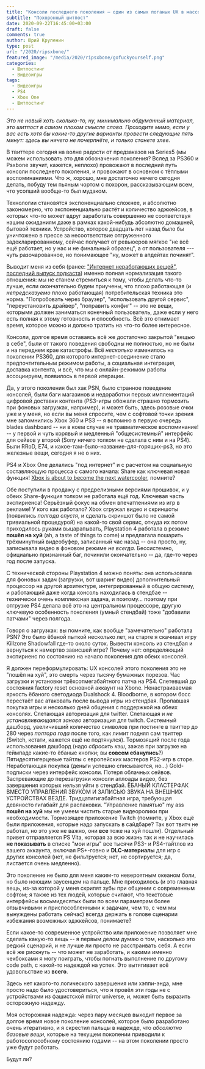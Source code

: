```yaml
---
title: "Консоли последнего поколения — один из самых поганых UX в массовой потребительской технике"
subtitle: "Похоронный шитпост"
date: 2020-09-22T16:45:00+03:00
draft: false
comments: true
author: Юрий Крупенин
type: post
url: "/2020/ripsxbone/"
featured_image: "/media/2020/ripsxbone/gofuckyourself.png"
categories:
  - Шитпостинг
  - Видеоигры
tags:
  - Видеоигры
  - PS4
  - Xbox One
  - Шитпостинг
---
```



*Это не новый хоть сколько-то, ну, минимально обдуманный материал, это шитпост в самом плохом смысле слова. Проходите мимо, если у вас есть хотя бы какие-то другие варианты провести следующие пять минут: здесь вы ничего не почерпнёте, и только станете злее.*

В твиттере сегодня на волне радости от предзаказов на Series5 (мы можем использовать это для обозначения поколения? Вслед за PS360 и Psxbone звучит, кажется, неплохо) провожают в последний путь консоли последнего поколения, и провожают в основном с тёплыми воспоминаниями. Что ж, хорошо, мне достаточно нечего сегодня делать, побуду тем пьяным чортом с похорон, рассказывающим всем, что усопший вообще-то был мудаком.

Технологии становятся экспоненциально сложнее, и абсолютно закономерно, что экспоненциально растёт и количество эджкейсов, в которых что-то может вдруг заработать совершенно не соответствуя нашим ожиданиям даже в рамках какой-нибудь абсолютно домашней, бытовой техники. Устройство, которое двадцать лет назад было бы уничтожено в прессе за несоответствие отгруженного задекларированному, сейчас получает от ревьюеров мягкое "не всё ещё работает, но у нас и не финальный образец", а от пользователя --- чуть разочарованное, но понимающее "ну, может в апдейтах починят".

Выводит меня из себя (ранее: ["Интернет неработающих вещей"](https://usilenie.plus/2019/internetofshit-suunto/), [последний выпуск подкаста](https://usilenie.plus/podcast/7/)) именно полная нормализация такого отношения: мы не станем стремиться к тому, чтобы делать что-то лучше, если окончательно будем приучены, что плохо работающая (и *непредсказуемо* плохо работающая) потребительская техника это норма. "Попробовать через браузер", "использовать другой сервис", "переустановить драйвер", "поправить конфиг" -- это не вещи, которыми должен заниматься конечный пользователь, даже если у него есть полная к этому готовность и способность. Всё это отнимает время, которое можно и должно тратить на что-то более интересное.

Консоли, долгое время оставаясь всё же достаточно закрытой "вещью в себе", были от такого поведения свободны не полностью, но не были и на переднем крае катастрофы. Всё *несколько* изменилось на поколении PS360, для которого интернет-соединение стало предпочтительным режимом работы, а социальная интеграция, доставка контента, и всё, что мы с онлайн-режимом работы ассоциируем, появилось в первой итерации.

Да, у этого поколения был хак PSN, было странное поведение консолей, были баги магазинов и недоработки первых имплементаций цифровой доставки контента (PS3-игры обожали страшно тормозить при фоновых загрузках, например), и может быть, здесь розовые очки уже и у меня, но если вы меня спросите, чем с софтовой точки зрения мне запомнились Xbox 360 и PS3 -- я вспомню в первую очередь blades dashboard -- ни в коем случае не травматическое воспоминание! -- у первой и чуть корявый и медленный "общесистемный" интерфейс для сейвов у второй (Sony ничего толком не сделала с ним и на PS4). Были RRoD, E74, и какое-там-было-название-для-горящих-ps3, но это железные вещи, сегодня я не о них.

PS4 и Xbox One делались "под интернет" и с расчетом на социальную составляющую процесса с самого начала: Share как ключевая новая функция! [Xbox is about to become the next watercooler](https://www.youtube.com/watch?v=2LOOW1RE9NU), помните?

Обе поступили в продажу с предрелизными версиями прошивок, и у обеих Share-функция толком не работала ещё год. Ключевая часть экспириенса! Серьёзный фокус на обмен впечатлениями из игр в рекламе! У кого как работало? Xbox сгружал видео и скриншоты (появились *полгода спустя*, и сделать скриншот было не самой тривиальной процедурой) на какой-то свой сервис, откуда их потом приходилось руками выцарапывать, Playstation 4 работала в режиме **пошёл на хуй** (ah, a taste of things to come) и предлагала пошарить трёхминутный видеобуфер, записанный час назад -- она просто, ну, записывала видео в фоновом режиме *не всегда*. Бессистемно, официально признанный баг, починили окончательно -- да, где-то через год после запуска.

С технической стороны Playstation 4 можно понять: она использовала для фоновых задач (загрузки, вот шаринг видео) дополнительный процессор на другой архитектуре, интегрированный в общую систему, и работающий даже когда консоль находилась в стендбае -- технически очень комплексная задача, и поэтому... поэтому при отгрузке PS4 делала всё это на центральном процессоре, другую ключевую особенность поколения (умный стендбай) тоже "добавили патчами" через полгода.

Говоря о загрузках: вы помните, как вообще "замечательно" работала PSN? Это было ёбаной пыткой несколько лет, на старте я скачивал игру Killzone Shadowfall где-то около суток. Вывести консоль из стендбая и вернуться к намертво зависшей игре? Почему нет: определяющий экспириенс по состоянию на начало поколения для обеих консолей.

Я должен переформулировать: UX консолей этого поколения это не "пошёл на хуй", это смерть через тысячу бумажных порезов. Час загрузки и установки трёхсотмегабайтного патча на PS4. Слетевший до состояния factory reset основной аккаунт на Xbone. Ненастраиваемая яркость ёбаного светодиода Dualshock 4. Bloodborne, в котором босс перестаёт вас атаковать после вывода игры из стендбая. Пропавшая покупка игры и несколько дней общения с поддержкой на обеих консолях. Слетающая авторизация для twitter. Слетающая и *не устанавливающаяся заново* авторизация для twitch. Системный дашборд, увеличивший количество символов при постинге в твиттер до 280 через *полтора года* после того, как лимит поднял сам твиттер (Switch, кстати, кажется ещё не подтянулся). Тормозящий после года использования дашборд (надо *сбросить кэш*, зажав при загрузке на геймпаде какие-то ёбаные кнопки; вы **совсем ебанулись**?) Пятидесятигерцевые тайтлы с европейских мастеров PS2-игр в сторе. Неработающая покупка (деньги успешно списываются, но...) Gold-подписки через интерфейс консоли. Потеря облачных сейвов. Застревающие до перезагрузки консоли аплоады видео, без завершения которых нельзя уйти в стендбай. ЁБАНЫЙ КЛАСТЕРФАК ВМЕСТО УПРАВЛЕНИЯ ЗВУКОМ И ЗАПИСЬЮ ЗВУКА НА ВНЕШНИХ УСТРОЙСТВАХ ВЕЗДЕ. Тридцатигигабайтная игра, требующая девяносто гигабайт для распаковки. "Управление памятью" my ass **пошёл на хуй** мы не умеем чистить старые видеоролики при необходимости. Тормозящее приложение Twitch (помните, у Xbox ещё были приложения, которые надо запускать в сайдбаре? Так вот твитч не работал, но это уже не важно, они **все** тоже на хуй пошли). Отдельный привет отправляется PS Vita, которая за всю жизнь так и не научилась **не показывать** в списке "мои игры" все тысячи PS3- и PS4-тайтлов из вашего аккаунта, включая PS+-говно и **DLC-материалы** для игр с других консолей (нет, не фильтруется; нет, не сортируется; да, листается очень медленно).

Это поколение не было для меня каким-то невероятным океаном боли, но было ноющим заусенцем на пальце. Мне приходилось (и это главная вещь, из-за которой у меня скрипят зубы при общении с современным софтом; я также из тех людей, которые считают, что текстовые интерфейсы восьмидесятых были по всем параметрам более отзывчивыми и приспособленными к задачам, чем то, с чем мы вынуждены работать сейчас) всегда держать в голове сценарии избежания возможных эджкейсов, понимаете?

Если какое-то современное устройство или приложение позволяет мне сделать какую-то вещь -- я первым делом думаю о том, насколько это редкий сценарий, и не лучше ли просто не расстраивать себя. А если всё же рискнуть -- что может не заработать, и какими именно чекбоксами я могу поиграть, чтобы погнать выполнение по другому code path, с какой-то надеждой на успех. Это вытягивает всё удовольствие из **всего**.

Здесь нет какого-то логического завершения или хэппи-энда, мне просто надо было удостовериться, что я провёл эти годы не с устройствами из фашистской mirror universe, и, может быть выразить осторожную надежду.

Моя осторожная надежда: через пару месяцев выходит первое за долгое время новое поколение консолей, которое было разработано очень итеративно, и я скрестил пальцы в надежде, что *абсолютно базовые вещи*, которые на текущем поколении приводили к работосопособному состоянию годами -- на этом поколении просто уже будут работать.

Будут ли?